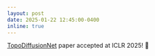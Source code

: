 ```yaml
---
layout: post
date: 2025-01-22 12:45:00-0400
inline: true
---
```


[TopoDiffusionNet](https://arxiv.org/pdf/2410.16646) paper accepted at ICLR 2025! :tada:
